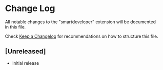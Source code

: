 # Change Log
All notable changes to the "smartdeveloper" extension will be documented in this file.

Check [Keep a Changelog](http://keepachangelog.com/) for recommendations on how to structure this file.

## [Unreleased]
- Initial release